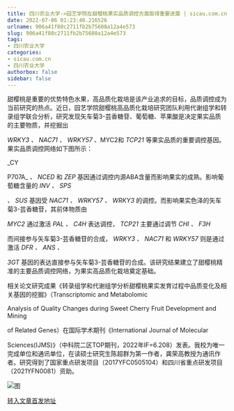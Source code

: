 ```yaml
---
title: 四川农业大学->园艺学院在甜樱桃果实品质调控方面取得重要进展 | sicau.com.cn
date: 2022-07-06 01:23:40.216526
urlname: 906a41f80c2711fb2b75608a12a4e573
slug: 906a41f80c2711fb2b75608a12a4e573
tags: 
- 四川农业大学
categories:
- sicau.com.cn
- 四川农业大学
authorbox: false
sidebar: false
---
```

甜樱桃是重要的优势特色水果，高品质化栽培是该产业追求的目标，品质调控成为当前研究的热点。近日，园艺学院甜樱桃高品质化栽培研究团队利用代谢组学和转录组学联合分析，研究发现矢车菊3-芸香糖苷、葡萄糖、苹果酸是决定果实品质的主要物质，并挖掘出

_WRKY3_ _、_ _NAC71_ _、_ _WRKY57_ 、MYC2和 _TCP21_ 等果实品质的重要调控基因。果实品质调控网络如下图所示：

_CY
<!--more-->
P707A_ _、_ _NCED_ 和 _ZEP_ 基因通过调控内源ABA含量而影响果实的成熟。影响葡萄糖含量的 _INV_ _、_ _SPS_

_、_ _SUS_ 基因受 _NAC71_ _、_ _WRKY57_ _、_ _WRKY3_ 的调控。而影响果实色泽的矢车菊3-芸香糖苷，其前体物质由

_MYC2_ 通过激活 _PAL_ _、_ _C4H_ 表达调控， _TCP21_ 主要通过调节 _CHI_ _、_ _F3H_

而间接参与矢车菊3-芸香糖苷的合成， _WRKY3_ _、_ _NAC71_ 和 _WRKY57_ 则是通过激活 _DFR_ _、_ _ANS_ _、_

_3GT_ 基因的表达直接参与矢车菊3-芸香糖苷的合成。该研究结果建立了甜樱桃精准的主要品质调控网络，为果实高品质化栽培奠定基础。

相关论文研究成果《转录组学和代谢组学分析甜樱桃果实发育过程中品质变化及相关基因的挖掘》（Transcriptomic and Metabolomic

Analysis of Quality Changes during Sweet Cherry Fruit Development and Mining

of Related Genes）在国际学术期刊《International Journal of Molecular

Sciences(IJMS)》（中科院二区TOP期刊，2022年IF=6.208）发表。我校为唯一完成单位和通讯单位，在读硕士研究生陈超群为第一作者，龚荣高教授为通讯作者。研究得到了国家重点研发项目（2017YFC0505104）和四川省重点研发项目（2021YFN0081）资助。

![图](https://news.sicau.edu.cn/__local/C/16/94/9F6A9BD652DE3B68C5549361B62_3B5F780C_8C95F.png)

[转入文章首发地址](https://news.sicau.edu.cn/info/1078/68690.htm)